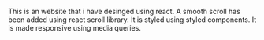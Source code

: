 This is an website that i have desinged using react. A smooth scroll has been added using react scroll library. It is styled using styled components. It is made responsive using media queries.
